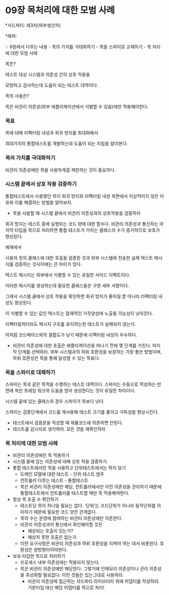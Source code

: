# 09장 목처리에 대한 모범 사례

*서드파티: 제3자(외부생산자)

*래퍼:

<aside>
💡 9장에서 다루는 내용
- 목의 가치를 극대화하기
- 목을 스파이로 교체하기
- 목 처리에 대한 모범 사례

</aside>

목은?

 테스트 대상 시스템과 의존성 간의 상호 작용을 

모방하고 검사하는데 도움이 되는 테스트 대역이다. 

목의 사용은?

목은 비관리 의존성(외부 애플리케이션에서 식별할 수 있음)에만 적용해야한다. 

### 목표

목에 대해 리팩터링 내성과 회귀 방지를 최대화해서 

최대가치의 통합테스트를 개발하는데 도움이 되는 지침을 알아본다. 

### 목의 가치를 극대화하기

비관리 의존성에만 목을 사용하게끔 제한하는 것이 중요하다. 

### 시스템 끝에서 상호 작용 검증하기

통합테스트에서 사용했던 목이 회귀 방지와 리팩터링 내성 측면에서 이상적이지 않은 이유와 이를 해결하는 방법을 알아보자. 

- 목을 사용할 때 시스템 끝에서 비관리 의존성과의 상호작용을 검증하라

회귀 방지는 테스트 중에 실행되는 코드 양에 대한 함수다. 비관리 의존성과 통신하는 마지막 타입을 목으로 처리하면 통합 테스트가 거치는 클래스의 수가 증가하므로 보호가 향상된다. 

예제에서 

사용자 정의 클래스에 대한 호출을 검증한 것과 외부 시스템에 전송한 실제 텍스트 메시지를 검증하는 것사이에는 큰 차이가 있다.

텍스트 메시지는 외부에서 식별할 수 있는 유일한 사이드 이펙트이다. 

이러한 메시지를 생성하는데 필요한 클래스들은 구현 세부 사항이다. 

그래서 시스템 끝에서 상호 작용을 확인하면 회귀 방지가 좋아질 뿐 아니라 리팩터링 내성도 향상된다. 

이 식별할 수 있는 값인 텍스트는 잠재적인 거짓양성에 노출될 가능성이 낮아진다. 

리팩터링하더라도 메시지 구조를 유지하는한 테스트가 실패되지 않는다. 

이처럼 코드베이스와의 결합도가 낮기 때문에 리팩터링 내성이 우수하다. 

- 비관리 의존성에 대한 호출은 애플리케이션을 떠나기 전에 몇 단계를 거친다. 마지막 단계를 선택하라. 외부 시스템과의 하위 호환성을 보장하는 가장 좋은 방법이며, 하휘 호환성은 목을 통해 달성할 수 있는 목표다.

### 목을 스파이로 대체하기

스파이는 목과 같은 목적을 수행하는 테스트 대역이다. 스파이는 수동으로 작성하는 반면에 목은 프레임 워크의 도움을 받아 생성한다는 것이 유일한 차이이다. 

시스템 끝에 있는 클래스의 경우 스파이가 목보다 낫다. 

스파이는 검증단계에서 코드를 재사용해 테스트 크기를 줄이고 가독성을 향상시킨다. 

- 테스트에서 검증문을 작성할 때 제품코드에 의존하면 안된다.
- 테스트를 감시자로 생각하라. 모든 것을 재확인하라

### 목 처리에 대한 모범 사례

- 비관리 의존성에만 목 적용하기
- 시스템 끝에 있는 의존성에 대해 상호 작용 검증하기
- 통합 테스트에서만 목을 사용하고 단위테스트에서는 하지 않기
    - 도메인 모델에 대한 테스트 - 단위 테스트 범주
    - 컨트롤러 다루는 테스트 - 통합테스트
    - 목은 비관리 의존성에만 해당, 컨트롤러에서만 이런 의존성을 관리하기 때문에 통합테스트에서 컨트롤러를 테스트할 때만 목 적용해야한다.
- 항상 목 호출 수 확인하기
    - 테스트당 목이 하나일 필요는 없다. ‘단위’는 코드단위가 아니라 동작단위를 의미하기 때문에 필요한 코드 양은 관계없다.
    - 목의 수는 운영에 참여하는 비관리 의존성에만 의존한다.
    - 비관리 의존성과의 통신에서 확인해야할 것은
        - 예상되는 호출이 있는가?
        - 예상치 못한 호출은 없는가.
    - 이런 요구사항은 비관리 의존성과 하위 호환성을 지켜야 하는 데서 비롯된다. 호환성은 양방향이어야한다.
- 보유 타입만 목으로 처리하기
    - 프로세스 내부 의존성에는 적용되지 않는다.
    - 목은 비관리 의존성에만 해당한다. 그렇기에 인메모리 의존성이나 관리 의존성을 추상화할 필요없다. 이런 것들은 있는그대로 사용하라.
        - 비관리 의존성에 접근하는 서드파티 라이브러리 위에 어댑터를 작성하라. 기본타입 대신 해당 어댑터를 목으로 처리!

